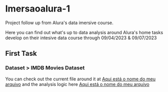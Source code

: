 # Imersaoalura-1
Project follow up from Alura's data imersive course. 

Here you can find out what's up to data analysis around Alura's home tasks develop on their intesive data course through 09/04/2023 & 09/07/2023

## First Task

### Dataset > IMDB Movies Dataset

You can check out the current file around it at [Aqui está o nome do meu arquivo](./caminho/do/arquivo.extensao) and the analysis logic here [Aqui está o nome do meu arquivo](./caminho/do/arquivo.extensao)

